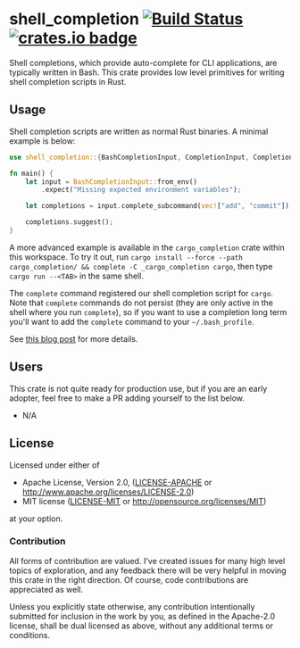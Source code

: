 # shell_completion [![Build Status](https://api.travis-ci.org/JoshMcguigan/shell_completion.svg?branch=master)](https://travis-ci.org/JoshMcguigan/shell_completion) [![crates.io badge](https://img.shields.io/crates/v/shell_completion.svg)](https://crates.io/crates/shell_completion)

Shell completions, which provide auto-complete for CLI applications, are typically written in Bash. This crate provides low level primitives for writing shell completion scripts in Rust. 

## Usage

Shell completion scripts are written as normal Rust binaries. A minimal example is below:

```rust
use shell_completion::{BashCompletionInput, CompletionInput, CompletionSet};

fn main() {
    let input = BashCompletionInput::from_env()
        .expect("Missing expected environment variables");

    let completions = input.complete_subcommand(vec!["add", "commit"]);

    completions.suggest();
}
```

A more advanced example is available in the `cargo_completion` crate within this workspace. To try it out, run `cargo install --force --path cargo_completion/ && complete -C _cargo_completion cargo`, then type `cargo run --<TAB>` in the same shell.

The `complete` command registered our shell completion script for `cargo`. Note that `complete` commands do not persist (they are only active in the shell where you run `complete`), so if you want to use a completion long term you'll want to add the `complete` command to your `~/.bash_profile`.

See [this blog post](https://www.joshmcguigan.com/blog/shell-completions-pure-rust/) for more details.

## Users

This crate is not quite ready for production use, but if you are an early adopter, feel free to make a PR adding yourself to the list below. 

* N/A

## License

Licensed under either of

 * Apache License, Version 2.0, ([LICENSE-APACHE](LICENSE-APACHE) or http://www.apache.org/licenses/LICENSE-2.0)
 * MIT license ([LICENSE-MIT](LICENSE-MIT) or http://opensource.org/licenses/MIT)

at your option.

### Contribution

All forms of contribution are valued. I've created issues for many high level topics of exploration, and any feedback there will be very helpful in moving this crate in the right direction. Of course, code contributions are appreciated as well. 

Unless you explicitly state otherwise, any contribution intentionally submitted for inclusion in the work by you, as defined in the Apache-2.0 license, shall be dual licensed as above, without any additional terms or conditions.
